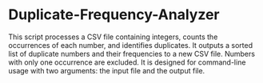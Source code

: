 # Duplicate-Frequency-Analyzer
This script processes a CSV file containing integers, counts the occurrences of each number, and identifies duplicates. It outputs a sorted list of duplicate numbers and their frequencies to a new CSV file. Numbers with only one occurrence are excluded. It is designed for command-line usage with two arguments: the input file and the output file.

